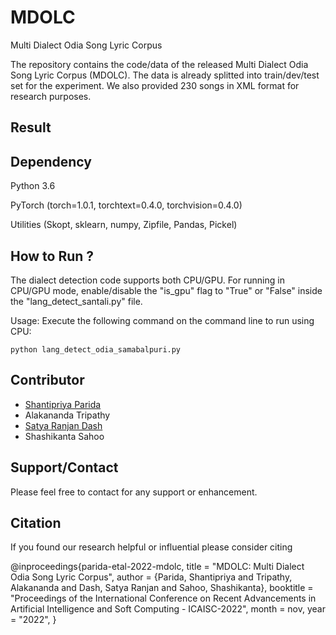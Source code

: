 # MDOLC
Multi Dialect Odia Song Lyric Corpus

The repository contains the code/data of the released Multi Dialect Odia Song Lyric Corpus (MDOLC). The data is already splitted into train/dev/test set for the experiment. We also provided 230 songs in XML format for research purposes.



Result
-------



Dependency
----------

Python 3.6

PyTorch (torch=1.0.1, torchtext=0.4.0, torchvision=0.4.0)

Utilities (Skopt, sklearn, numpy, Zipfile, Pandas, Pickel) 

How to Run ?
-------------
The dialect detection code supports both CPU/GPU. For running in CPU/GPU mode, enable/disable the "is_gpu" flag to "True" or "False" inside the "lang_detect_santali.py" file. 

Usage: Execute the following command on the command line to run using CPU:
```
python lang_detect_odia_samabalpuri.py
```


Contributor
------------
- [Shantipriya Parida](https://www.shantipriya.me/)
- Alakananda Tripathy
- [Satya Ranjan Dash](https://ksca.kiit.ac.in/profiles/satya-ranjan-dash/)
- Shashikanta Sahoo

Support/Contact
---------------
Please feel free to contact for any support or enhancement.


Citation
--------

If you found our research helpful or influential please consider citing

@inproceedings{parida-etal-2022-mdolc,
    title = "MDOLC: Multi Dialect Odia Song Lyric Corpus",
    author = {Parida, Shantipriya  and
      Tripathy, Alakananda   and
      Dash, Satya Ranjan   and
      Sahoo, Shashikanta},
    booktitle = "Proceedings of the International Conference on Recent Advancements in Artificial Intelligence and Soft Computing - ICAISC-2022",
    month = nov,
    year = "2022",
  }
